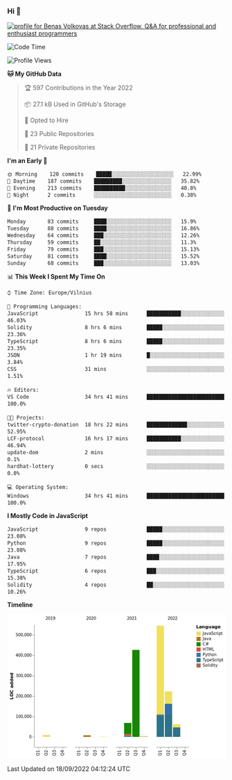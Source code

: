 ### Hi 👋
<a href="https://stackoverflow.com/users/14954249/benas-volkovas"><img src="https://stackoverflow.com/users/flair/14954249.png?theme=dark" width="208" height="58" alt="profile for Benas Volkovas at Stack Overflow, Q&amp;A for professional and enthusiast programmers" title="profile for Benas Volkovas at Stack Overflow, Q&amp;A for professional and enthusiast programmers"></a>

<!--START_SECTION:waka-->
![Code Time](http://img.shields.io/badge/Code%20Time-952%20hrs%2054%20mins-blue)

![Profile Views](http://img.shields.io/badge/Profile%20Views-5-blue)

**🐱 My GitHub Data** 

> 🏆 597 Contributions in the Year 2022
 > 
> 📦 27.1 kB Used in GitHub's Storage 
 > 
> 💼 Opted to Hire
 > 
> 📜 23 Public Repositories 
 > 
> 🔑 21 Private Repositories  
 > 
**I'm an Early 🐤** 

```text
🌞 Morning    120 commits    █████░░░░░░░░░░░░░░░░░░░░   22.99% 
🌆 Daytime    187 commits    █████████░░░░░░░░░░░░░░░░   35.82% 
🌃 Evening    213 commits    ██████████░░░░░░░░░░░░░░░   40.8% 
🌙 Night      2 commits      ░░░░░░░░░░░░░░░░░░░░░░░░░   0.38%

```
📅 **I'm Most Productive on Tuesday** 

```text
Monday       83 commits     ████░░░░░░░░░░░░░░░░░░░░░   15.9% 
Tuesday      88 commits     ████░░░░░░░░░░░░░░░░░░░░░   16.86% 
Wednesday    64 commits     ███░░░░░░░░░░░░░░░░░░░░░░   12.26% 
Thursday     59 commits     ██░░░░░░░░░░░░░░░░░░░░░░░   11.3% 
Friday       79 commits     ███░░░░░░░░░░░░░░░░░░░░░░   15.13% 
Saturday     81 commits     ████░░░░░░░░░░░░░░░░░░░░░   15.52% 
Sunday       68 commits     ███░░░░░░░░░░░░░░░░░░░░░░   13.03%

```


📊 **This Week I Spent My Time On** 

```text
⌚︎ Time Zone: Europe/Vilnius

💬 Programming Languages: 
JavaScript               15 hrs 58 mins      ███████████░░░░░░░░░░░░░░   46.03% 
Solidity                 8 hrs 6 mins        █████░░░░░░░░░░░░░░░░░░░░   23.36% 
TypeScript               8 hrs 6 mins        █████░░░░░░░░░░░░░░░░░░░░   23.35% 
JSON                     1 hr 19 mins        █░░░░░░░░░░░░░░░░░░░░░░░░   3.84% 
CSS                      31 mins             ░░░░░░░░░░░░░░░░░░░░░░░░░   1.51%

🔥 Editors: 
VS Code                  34 hrs 41 mins      █████████████████████████   100.0%

🐱‍💻 Projects: 
twitter-crypto-donation  18 hrs 22 mins      █████████████░░░░░░░░░░░░   52.95% 
LCF-protocol             16 hrs 17 mins      ███████████░░░░░░░░░░░░░░   46.94% 
update-dom               2 mins              ░░░░░░░░░░░░░░░░░░░░░░░░░   0.1% 
hardhat-lottery          0 secs              ░░░░░░░░░░░░░░░░░░░░░░░░░   0.0%

💻 Operating System: 
Windows                  34 hrs 41 mins      █████████████████████████   100.0%

```

**I Mostly Code in JavaScript** 

```text
JavaScript               9 repos             █████░░░░░░░░░░░░░░░░░░░░   23.08% 
Python                   9 repos             █████░░░░░░░░░░░░░░░░░░░░   23.08% 
Java                     7 repos             ████░░░░░░░░░░░░░░░░░░░░░   17.95% 
TypeScript               6 repos             ███░░░░░░░░░░░░░░░░░░░░░░   15.38% 
Solidity                 4 repos             ██░░░░░░░░░░░░░░░░░░░░░░░   10.26%

```


**Timeline**

![Chart not found](https://raw.githubusercontent.com/BenasVolkovas/BenasVolkovas/main/charts/bar_graph.png) 


 Last Updated on 18/09/2022 04:12:24 UTC
<!--END_SECTION:waka-->
